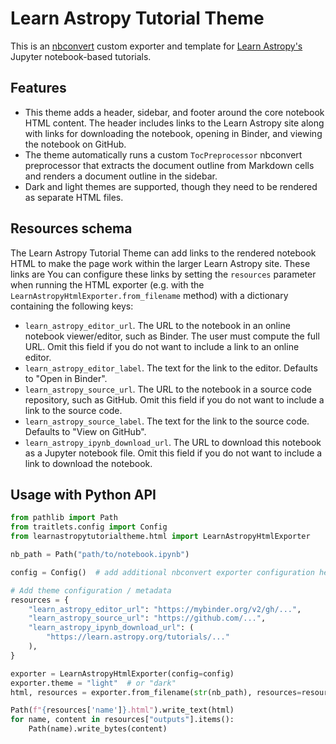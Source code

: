 # Learn Astropy Tutorial Theme

This is an [nbconvert](https://nbconvert.readthedocs.io/) custom exporter and template for [Learn Astropy's](https://learn.astropy.org) Jupyter notebook-based tutorials.

## Features

- This theme adds a header, sidebar, and footer around the core notebook HTML content. The header includes links to the Learn Astropy site along with links for downloading the notebook, opening in Binder, and viewing the notebook on GitHub.
- The theme automatically runs a custom `TocPreprocessor` nbconvert preprocessor that extracts the document outline from Markdown cells and renders a document outline in the sidebar.
- Dark and light themes are supported, though they need to be rendered as separate HTML files.

## Resources schema

The Learn Astropy Tutorial Theme can add links to the rendered notebook HTML to make the page work within the larger Learn Astropy site.
These links are
You can configure these links by setting the `resources` parameter when running the HTML exporter (e.g. with the `LearnAstropyHtmlExporter.from_filename` method) with a dictionary containing the following keys:

- `learn_astropy_editor_url`. The URL to the notebook in an online notebook viewer/editor, such as Binder. The user must compute the full URL. Omit this field if you do not want to include a link to an online editor.
- `learn_astropy_editor_label`. The text for the link to the editor. Defaults to "Open in Binder".
- `learn_astropy_source_url`. The URL to the notebook in a source code repository, such as GitHub. Omit this field if you do not want to include a link to the source code.
- `learn_astropy_source_label`. The text for the link to the source code. Defaults to "View on GitHub".
- `learn_astropy_ipynb_download_url`. The URL to download this notebook as a Jupyter notebook file. Omit this field if you do not want to include a link to download the notebook.

## Usage with Python API

```python
from pathlib import Path
from traitlets.config import Config
from learnastropytutorialtheme.html import LearnAstropyHtmlExporter

nb_path = Path("path/to/notebook.ipynb")

config = Config()  # add additional nbconvert exporter configuration here

# Add theme configuration / metadata
resources = {
    "learn_astropy_editor_url": "https://mybinder.org/v2/gh/...",
    "learn_astropy_source_url": "https://github.com/...",
    "learn_astropy_ipynb_download_url": (
        "https://learn.astropy.org/tutorials/..."
    ),
}

exporter = LearnAstropyHtmlExporter(config=config)
exporter.theme = "light"  # or "dark"
html, resources = exporter.from_filename(str(nb_path), resources=resources)

Path(f"{resources['name']}.html").write_text(html)
for name, content in resources["outputs"].items():
    Path(name).write_bytes(content)
```
